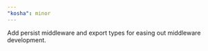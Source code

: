 ```yaml
---
"kosha": minor
---
```


Add persist middleware and export types for easing out middleware development.
